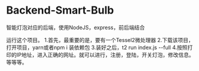 # Backend-Smart-Bulb
智能灯泡对应的后端，使用NodeJS，express，前后端结合

运行这个项目。
1.首先，最重要的是，要有一个Tessel2微处理器
2.下载该项目，打开项目，yarn或者npm i 装依赖包
3.装好之后，t2 run index.js --full
4.按照打印的IP地址，进入正确的网址。就可以进行，注册，登陆，开关灯泡，修改信息。等等等。
